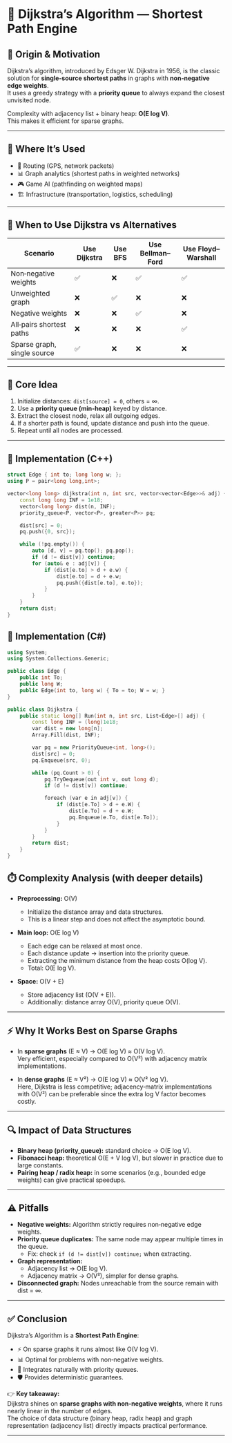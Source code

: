 # 🧠 Dijkstra’s Algorithm — Shortest Path Engine

## 📜 Origin & Motivation
Dijkstra’s algorithm, introduced by Edsger W. Dijkstra in 1956, is the classic solution for **single‑source shortest paths** in graphs with **non‑negative edge weights**.  
It uses a greedy strategy with a **priority queue** to always expand the closest unvisited node.  

Complexity with adjacency list + binary heap: **O(E log V)**.  
This makes it efficient for sparse graphs.

---

## 🧩 Where It’s Used
- 🚦 Routing (GPS, network packets)  
- 📊 Graph analytics (shortest paths in weighted networks)  
- 🎮 Game AI (pathfinding on weighted maps)  
- 🏗️ Infrastructure (transportation, logistics, scheduling)  

---

## 🔁 When to Use Dijkstra vs Alternatives

| Scenario                        | Use Dijkstra | Use BFS | Use Bellman–Ford | Use Floyd–Warshall |
|---------------------------------|--------------|---------|------------------|--------------------|
| Non‑negative weights            | ✅           | ❌      | ✅               | ✅                 |
| Unweighted graph                | ❌           | ✅      | ❌               | ❌                 |
| Negative weights                | ❌           | ❌      | ✅               | ❌                 |
| All‑pairs shortest paths        | ❌           | ❌      | ❌               | ✅                 |
| Sparse graph, single source     | ✅           | ❌      | ❌               | ❌                 |

---

## 🧱 Core Idea
1. Initialize distances: `dist[source] = 0`, others = ∞.  
2. Use a **priority queue (min‑heap)** keyed by distance.  
3. Extract the closest node, relax all outgoing edges.  
4. If a shorter path is found, update distance and push into the queue.  
5. Repeat until all nodes are processed.  

---

## 🚀 Implementation (C++)

```cpp
struct Edge { int to; long long w; };
using P = pair<long long,int>;

vector<long long> dijkstra(int n, int src, vector<vector<Edge>>& adj) {
    const long long INF = 1e18;
    vector<long long> dist(n, INF);
    priority_queue<P, vector<P>, greater<P>> pq;

    dist[src] = 0;
    pq.push({0, src});

    while (!pq.empty()) {
        auto [d, v] = pq.top(); pq.pop();
        if (d != dist[v]) continue;
        for (auto& e : adj[v]) {
            if (dist[e.to] > d + e.w) {
                dist[e.to] = d + e.w;
                pq.push({dist[e.to], e.to});
            }
        }
    }
    return dist;
}
```

## 🚀 Implementation (C#)
```cpp
using System;
using System.Collections.Generic;

public class Edge {
    public int To;
    public long W;
    public Edge(int to, long w) { To = to; W = w; }
}

public class Dijkstra {
    public static long[] Run(int n, int src, List<Edge>[] adj) {
        const long INF = (long)1e18;
        var dist = new long[n];
        Array.Fill(dist, INF);

        var pq = new PriorityQueue<int, long>();
        dist[src] = 0;
        pq.Enqueue(src, 0);

        while (pq.Count > 0) {
            pq.TryDequeue(out int v, out long d);
            if (d != dist[v]) continue;

            foreach (var e in adj[v]) {
                if (dist[e.To] > d + e.W) {
                    dist[e.To] = d + e.W;
                    pq.Enqueue(e.To, dist[e.To]);
                }
            }
        }
        return dist;
    }
}
```

## ⏱️ Complexity Analysis (with deeper details)

- **Preprocessing:** O(V)  
  - Initialize the distance array and data structures.  
  - This is a linear step and does not affect the asymptotic bound.  

- **Main loop:** O(E log V)  
  - Each edge can be relaxed at most once.  
  - Each distance update → insertion into the priority queue.  
  - Extracting the minimum distance from the heap costs O(log V).  
  - Total: O(E log V).  

- **Space:** O(V + E)  
  - Store adjacency list (O(V + E)).  
  - Additionally: distance array O(V), priority queue O(V).  

---

## ⚡ Why It Works Best on Sparse Graphs

- In **sparse graphs** (E ≈ V) → O(E log V) ≈ O(V log V).  
  Very efficient, especially compared to O(V²) with adjacency matrix implementations.  

- In **dense graphs** (E ≈ V²) → O(E log V) ≈ O(V² log V).  
  Here, Dijkstra is less competitive; adjacency‑matrix implementations with O(V²) can be preferable since the extra log V factor becomes costly.  

---

## 🔍 Impact of Data Structures

- **Binary heap (priority_queue):** standard choice → O(E log V).  
- **Fibonacci heap:** theoretical O(E + V log V), but slower in practice due to large constants.  
- **Pairing heap / radix heap:** in some scenarios (e.g., bounded edge weights) can give practical speedups.  

---

## ⚠️ Pitfalls 

- **Negative weights:** Algorithm strictly requires non‑negative edge weights.  
- **Priority queue duplicates:** The same node may appear multiple times in the queue.  
  - Fix: check `if (d != dist[v]) continue;` when extracting.  
- **Graph representation:**  
  - Adjacency list → O(E log V).  
  - Adjacency matrix → O(V²), simpler for dense graphs.  
- **Disconnected graph:** Nodes unreachable from the source remain with dist = ∞.  

---

## ✅ Conclusion

Dijkstra’s Algorithm is a **Shortest Path Engine**:

- ⚡ On sparse graphs it runs almost like O(V log V).  
- 📊 Optimal for problems with non‑negative weights.  
- 🔗 Integrates naturally with priority queues.  
- 🛡️ Provides deterministic guarantees.  

👉 **Key takeaway:**  
Dijkstra shines on **sparse graphs with non‑negative weights**, where it runs nearly linear in the number of edges.  
The choice of data structure (binary heap, radix heap) and graph representation (adjacency list) directly impacts practical performance.


---

